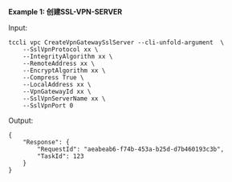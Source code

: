 **Example 1: 创建SSL-VPN-SERVER**



Input: 

```
tccli vpc CreateVpnGatewaySslServer --cli-unfold-argument  \
    --SslVpnProtocol xx \
    --IntegrityAlgorithm xx \
    --RemoteAddress xx \
    --EncryptAlgorithm xx \
    --Compress True \
    --LocalAddress xx \
    --VpnGatewayId xx \
    --SslVpnServerName xx \
    --SslVpnPort 0
```

Output: 
```
{
    "Response": {
        "RequestId": "aeabeab6-f74b-453a-b25d-d7b460193c3b",
        "TaskId": 123
    }
}
```

